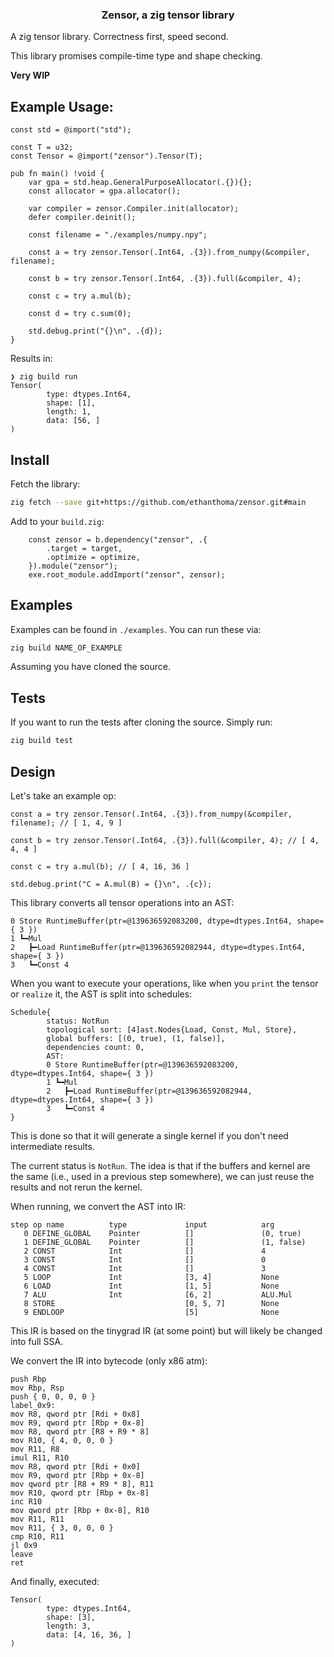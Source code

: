 <h3 align="center">
    Zensor, a zig tensor library
</h3>

A zig tensor library. Correctness first, speed second.

This library promises compile-time type and shape checking.

**Very WIP**

## Example Usage:
```zig 
const std = @import("std");

const T = u32;
const Tensor = @import("zensor").Tensor(T);

pub fn main() !void {
    var gpa = std.heap.GeneralPurposeAllocator(.{}){};
    const allocator = gpa.allocator();

    var compiler = zensor.Compiler.init(allocator);
    defer compiler.deinit();

    const filename = "./examples/numpy.npy";

    const a = try zensor.Tensor(.Int64, .{3}).from_numpy(&compiler, filename);

    const b = try zensor.Tensor(.Int64, .{3}).full(&compiler, 4);

    const c = try a.mul(b);

    const d = try c.sum(0);

    std.debug.print("{}\n", .{d});
}
```

Results in:
```
❯ zig build run
Tensor(
        type: dtypes.Int64,
        shape: [1],
        length: 1,
        data: [56, ]
)
```

## Install

Fetch the library:
```bash
zig fetch --save git+https://github.com/ethanthoma/zensor.git#main
```

Add to your `build.zig`:
```zig
    const zensor = b.dependency("zensor", .{
        .target = target,
        .optimize = optimize,
    }).module("zensor");
    exe.root_module.addImport("zensor", zensor);
```

## Examples

Examples can be found in `./examples`. You can run these via:
```bash
zig build NAME_OF_EXAMPLE
```
Assuming you have cloned the source.

## Tests

If you want to run the tests after cloning the source. Simply run:
```bash
zig build test
```

## Design

Let's take an example op:
```zig
const a = try zensor.Tensor(.Int64, .{3}).from_numpy(&compiler, filename); // [ 1, 4, 9 ]

const b = try zensor.Tensor(.Int64, .{3}).full(&compiler, 4); // [ 4, 4, 4 ]

const c = try a.mul(b); // [ 4, 16, 36 ]

std.debug.print("C = A.mul(B) = {}\n", .{c});
```

This library converts all tensor operations into an AST:
```
0 Store RuntimeBuffer(ptr=@139636592083200, dtype=dtypes.Int64, shape={ 3 })
1 ┗━Mul
2   ┣━Load RuntimeBuffer(ptr=@139636592082944, dtype=dtypes.Int64, shape={ 3 })
3   ┗━Const 4
```

When you want to execute your operations, like when you `print` the tensor or `realize` it,
the AST is split into schedules:
```
Schedule{
        status: NotRun
        topological sort: [4]ast.Nodes{Load, Const, Mul, Store},
        global buffers: [(0, true), (1, false)],
        dependencies count: 0,
        AST:
        0 Store RuntimeBuffer(ptr=@139636592083200, dtype=dtypes.Int64, shape={ 3 })
        1 ┗━Mul
        2   ┣━Load RuntimeBuffer(ptr=@139636592082944, dtype=dtypes.Int64, shape={ 3 })
        3   ┗━Const 4
}
```
This is done so that it will generate a single kernel if you don't need intermediate results.

The current status is `NotRun`. The idea is that if the buffers and kernel are the 
same (i.e., used in a previous step somewhere), we can just reuse the results and not rerun the kernel.

When running, we convert the AST into IR:
```
step op name          type             input            arg
   0 DEFINE_GLOBAL    Pointer          []               (0, true)
   1 DEFINE_GLOBAL    Pointer          []               (1, false)
   2 CONST            Int              []               4
   3 CONST            Int              []               0
   4 CONST            Int              []               3
   5 LOOP             Int              [3, 4]           None
   6 LOAD             Int              [1, 5]           None
   7 ALU              Int              [6, 2]           ALU.Mul
   8 STORE                             [0, 5, 7]        None
   9 ENDLOOP                           [5]              None
```
This IR is based on the tinygrad IR (at some point) but will likely be changed into full SSA.

We convert the IR into bytecode (only x86 atm):
```
push Rbp
mov Rbp, Rsp
push { 0, 0, 0, 0 }
label_0x9:
mov R8, qword ptr [Rdi + 0x8]
mov R9, qword ptr [Rbp + 0x-8]
mov R8, qword ptr [R8 + R9 * 8]
mov R10, { 4, 0, 0, 0 }
mov R11, R8
imul R11, R10
mov R8, qword ptr [Rdi + 0x0]
mov R9, qword ptr [Rbp + 0x-8]
mov qword ptr [R8 + R9 * 8], R11
mov R10, qword ptr [Rbp + 0x-8]
inc R10
mov qword ptr [Rbp + 0x-8], R10
mov R11, R11
mov R11, { 3, 0, 0, 0 }
cmp R10, R11
jl 0x9
leave
ret
```

And finally, executed:
```
Tensor(
        type: dtypes.Int64,
        shape: [3],
        length: 3,
        data: [4, 16, 36, ]
)
```
